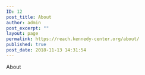 ```yaml
---
ID: 12
post_title: About
author: admin
post_excerpt: ""
layout: page
permalink: https://reach.kennedy-center.org/about/
published: true
post_date: 2018-11-13 14:31:54
---
```

<!-- wp:paragraph -->
<p>About</p>
<!-- /wp:paragraph -->